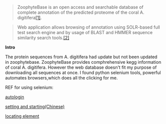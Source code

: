 
> ZoophyteBase is an open access and searchable database of complete annotation of the predicted proteome of the coral A. digitifera[\[1\]](http://marinegenomics.oist.jp/genomes/download?%20project_id=3). 

> Web application allows browsing of annotation using SOLR-based full test search engine 
and by usage of BLAST and HMMER sequence similarity search tools.[\[2\]](https://www.ncbi.nlm.nih.gov/pmc/articles/PMC3750612/)

**Intro**

The protein sequences from A. digitifera had update but not been updated in zoophytebase. ZoophyteBase provides comphrehensive kegg information of coral A. digitifera. However the web database doesn't fit my purpose of downloading all sequences at once. I found python selenium tools, powerful automates browsers,which does all the clicking for me.


REF for using selenium:

[autologin](https://crossbrowsertesting.com/blog/test-automation/automate-login-with-selenium/)

[setting and starting(Chinese)](https://www.jianshu.com/p/beb200cda628)

[locating element](https://selenium-python.readthedocs.io/locating-elements.html)

